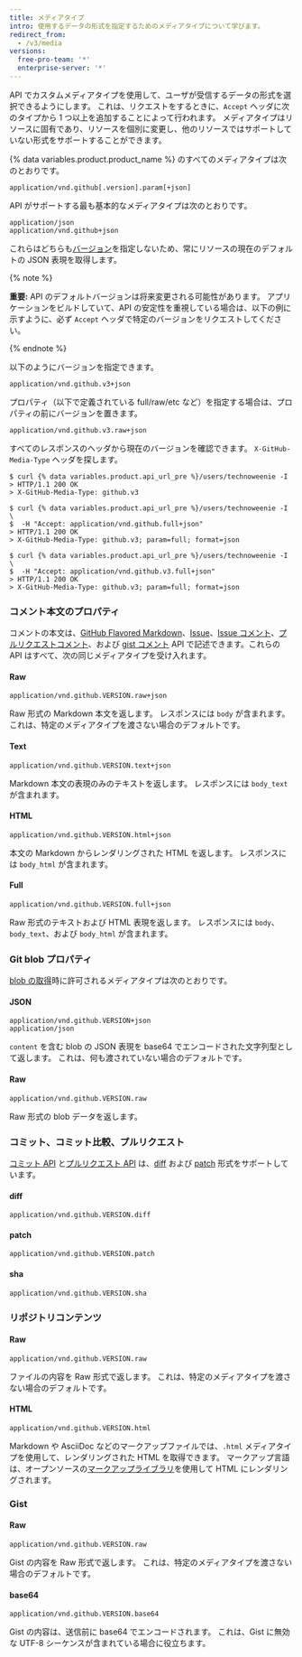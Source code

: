 ```yaml
---
title: メディアタイプ
intro: 使用するデータの形式を指定するためのメディアタイプについて学びます。
redirect_from:
  - /v3/media
versions:
  free-pro-team: '*'
  enterprise-server: '*'
---
```



API でカスタムメディアタイプを使用して、ユーザが受信するデータの形式を選択できるようにします。 これは、リクエストをするときに、`Accept` ヘッダに次のタイプから 1 つ以上を追加することによって行われます。 メディアタイプはリソースに固有であり、リソースを個別に変更し、他のリソースではサポートしていない形式をサポートすることができます。

{% data variables.product.product_name %} のすべてのメディアタイプは次のとおりです。

    application/vnd.github[.version].param[+json]

API がサポートする最も基本的なメディアタイプは次のとおりです。

    application/json
    application/vnd.github+json

これらはどちらも[バージョン][versions]を指定しないため、常にリソースの現在のデフォルトの JSON 表現を取得します。

{% note %}

**重要:** API のデフォルトバージョンは将来変更される可能性があります。 アプリケーションをビルドしていて、API の安定性を重視している場合は、以下の例に示すように、必ず `Accept` ヘッダで特定のバージョンをリクエストしてください。

{% endnote %}

以下のようにバージョンを指定できます。

    application/vnd.github.v3+json

プロパティ（以下で定義されている full/raw/etc など）を指定する場合は、プロパティの前にバージョンを置きます。

    application/vnd.github.v3.raw+json

すべてのレスポンスのヘッダから現在のバージョンを確認できます。  `X-GitHub-Media-Type` ヘッダを探します。

```shell
$ curl {% data variables.product.api_url_pre %}/users/technoweenie -I
> HTTP/1.1 200 OK
> X-GitHub-Media-Type: github.v3

$ curl {% data variables.product.api_url_pre %}/users/technoweenie -I \
$  -H "Accept: application/vnd.github.full+json"
> HTTP/1.1 200 OK
> X-GitHub-Media-Type: github.v3; param=full; format=json

$ curl {% data variables.product.api_url_pre %}/users/technoweenie -I \
$  -H "Accept: application/vnd.github.v3.full+json"
> HTTP/1.1 200 OK
> X-GitHub-Media-Type: github.v3; param=full; format=json
```

### コメント本文のプロパティ

コメントの本文は、[GitHub Flavored Markdown][gfm]、[Issue](/v3/issues/)、[Issue コメント](/v3/issues/comments/)、[プルリクエストコメント](/v3/pulls/comments/)、および [gist コメント](/v3/gists/comments/) API で記述できます。これらの API はすべて、次の同じメディアタイプを受け入れます。

#### Raw

    application/vnd.github.VERSION.raw+json

Raw 形式の Markdown 本文を返します。 レスポンスには `body` が含まれます。 これは、特定のメディアタイプを渡さない場合のデフォルトです。

#### Text

    application/vnd.github.VERSION.text+json

Markdown 本文の表現のみのテキストを返します。 レスポンスには `body_text` が含まれます。

#### HTML

    application/vnd.github.VERSION.html+json

本文の Markdown からレンダリングされた HTML を返します。 レスポンスには `body_html` が含まれます。

#### Full

    application/vnd.github.VERSION.full+json

Raw 形式のテキストおよび HTML 表現を返します。 レスポンスには `body`、 `body_text`、および `body_html` が含まれます。

### Git blob プロパティ

[blob の取得](/v3/git/blobs/#get-a-blob)時に許可されるメディアタイプは次のとおりです。

#### JSON

    application/vnd.github.VERSION+json
    application/json

`content` を含む blob の JSON 表現を base64 でエンコードされた文字列型として返します。 これは、何も渡されていない場合のデフォルトです。

#### Raw

    application/vnd.github.VERSION.raw

Raw 形式の blob データを返します。

### コミット、コミット比較、プルリクエスト

[コミット API](/v3/repos/commits/) と[プルリクエスト API](/v3/pulls/) は、[diff][git-diff] および [patch][git-patch] 形式をサポートしています。

#### diff

    application/vnd.github.VERSION.diff

#### patch

    application/vnd.github.VERSION.patch

#### sha

    application/vnd.github.VERSION.sha

### リポジトリコンテンツ

#### Raw

    application/vnd.github.VERSION.raw

ファイルの内容を Raw 形式で返します。 これは、特定のメディアタイプを渡さない場合のデフォルトです。

#### HTML

    application/vnd.github.VERSION.html

Markdown や AsciiDoc などのマークアップファイルでは、`.html` メディアタイプを使用して、レンダリングされた HTML を取得できます。 マークアップ言語は、オープンソースの[マークアップライブラリ](https://github.com/github/markup)を使用して HTML にレンダリングされます。

### Gist

#### Raw

    application/vnd.github.VERSION.raw

Gist の内容を Raw 形式で返します。 これは、特定のメディアタイプを渡さない場合のデフォルトです。

#### base64

    application/vnd.github.VERSION.base64

Gist の内容は、送信前に base64 でエンコードされます。 これは、Gist に無効な UTF-8 シーケンスが含まれている場合に役立ちます。

[gfm]: http://github.github.com/github-flavored-markdown/
[git-diff]: http://git-scm.com/docs/git-diff
[git-patch]: http://git-scm.com/docs/git-format-patch
[versions]: /v3/versions
